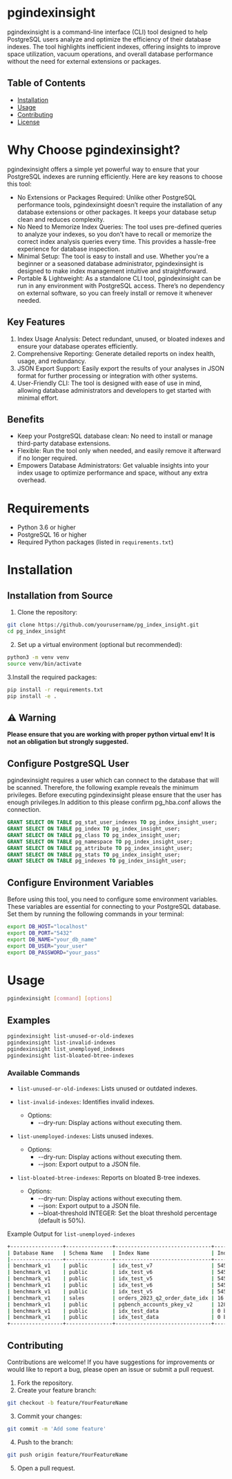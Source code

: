 # pgindexinsight
pgindexinsight is a command-line interface (CLI) tool designed to help PostgreSQL users analyze and optimize the efficiency of their database indexes. The tool highlights inefficient indexes, offering insights to improve space utilization, vacuum operations, and overall database performance without the need for external extensions or packages.

## Table of Contents
- [Installation](#installation)
- [Usage](#usage)
- [Contributing](#contributing)
- [License](#license)

# Why Choose pgindexinsight?
pgindexinsight offers a simple yet powerful way to ensure that your PostgreSQL indexes are running efficiently. Here are key reasons to choose this tool:

- No Extensions or Packages Required: Unlike other PostgreSQL performance tools, pgindexinsight doesn’t require the installation of any database extensions or other packages. It keeps your database setup clean and reduces complexity.
- No Need to Memorize Index Queries: The tool uses pre-defined queries to analyze your indexes, so you don’t have to recall or memorize the correct index analysis queries every time. This provides a hassle-free experience for database inspection.
- Minimal Setup: The tool is easy to install and use. Whether you're a beginner or a seasoned database administrator, pgindexinsight is designed to make index management intuitive and straightforward.
- Portable & Lightweight: As a standalone CLI tool, pgindexinsight can be run in any environment with PostgreSQL access. There’s no dependency on external software, so you can freely install or remove it whenever needed.

## Key Features
1. Index Usage Analysis: Detect redundant, unused, or bloated indexes and ensure your database operates efficiently.
2. Comprehensive Reporting: Generate detailed reports on index health, usage, and redundancy.
3. JSON Export Support: Easily export the results of your analyses in JSON format for further processing or integration with other systems.
4. User-Friendly CLI: The tool is designed with ease of use in mind, allowing database administrators and developers to get started with minimal effort.

## Benefits

- Keep your PostgreSQL database clean: No need to install or manage third-party database extensions.
- Flexible: Run the tool only when needed, and easily remove it afterward if no longer required.
- Empowers Database Administrators: Get valuable insights into your index usage to optimize performance and space, without any extra overhead.


# Requirements

- Python 3.6 or higher
- PostgreSQL 16 or higher
- Required Python packages (listed in `requirements.txt`)

# Installation

## Installation from Source

1. Clone the repository:

```bash
git clone https://github.com/yourusername/pg_index_insight.git
cd pg_index_insight
```

2. Set up a virtual environment (optional but recommended):

```bash
python3 -m venv venv
source venv/bin/activate
```

3.Install the required packages:

```bash
pip install -r requirements.txt
pip install -e .

```

## ⚠️ **Warning**

**Please ensure that you are working with proper python virtual env! It is not an obligation but strongly suggested.**

## Configure PostgreSQL User

pgindexinsight requires a user which can connect to the database that will be scanned. Therefore, the following example reveals the minimum privileges. Before executing pgindexinsight please ensure that the user has enough privileges.In addition to this please confirm pg_hba.conf allows the connection.

```sql
GRANT SELECT ON TABLE pg_stat_user_indexes TO pg_index_insight_user;
GRANT SELECT ON TABLE pg_index TO pg_index_insight_user;
GRANT SELECT ON TABLE pg_class TO pg_index_insight_user;
GRANT SELECT ON TABLE pg_namespace TO pg_index_insight_user;
GRANT SELECT ON TABLE pg_attribute TO pg_index_insight_user;
GRANT SELECT ON TABLE pg_stats TO pg_index_insight_user;
GRANT SELECT ON TABLE pg_indexes TO pg_index_insight_user;
```

## Configure Environment Variables

Before using this tool, you need to configure some environment variables. These variables are essential for connecting to your PostgreSQL database. Set them by running the following commands in your terminal:

```bash
export DB_HOST="localhost"
export DB_PORT="5432"
export DB_NAME="your_db_name"
export DB_USER="your_user"
export DB_PASSWORD="your_pass"
```

# Usage

```bash
pgindexinsight [command] [options]
```

## Examples

```bash
pgindexinsight list-unused-or-old-indexes
pgindexinsight list-invalid-indexes
pgindexinsight list_unemployed_indexes
pgindexinsight list-bloated-btree-indexes
```

### Available Commands

- `list-unused-or-old-indexes`: Lists unused or outdated indexes.
- `list-invalid-indexes`: Identifies invalid indexes.
    - Options:
        - --dry-run: Display actions without executing them.
- `list-unemployed-indexes`: Lists unused indexes.
    - Options:
        - --dry-run: Display actions without executing them.
        - --json: Export output to a JSON file.

- `list-bloated-btree-indexes`: Reports on bloated B-tree indexes.
    - Options:
        - --dry-run: Display actions without executing them.
        - --json: Export output to a JSON file.
        - --bloat-threshold INTEGER: Set the bloat threshold percentage (default is 50%).

Example Output for `list-unemployed-indexes`

```bash
+-----------------+---------------+-------------------------------+--------------+------------------------+
| Database Name   | Schema Name   | Index Name                    | Index Size   | Category               |
|-----------------+---------------+-------------------------------+--------------+------------------------|
| benchmark_v1    | public        | idx_test_v7                   | 545 MB       | Unused&Redundant Index |
| benchmark_v1    | public        | idx_test_v6                   | 545 MB       | Unused&Redundant Index |
| benchmark_v1    | public        | idx_test_v5                   | 545 MB       | Unused&Redundant Index |
| benchmark_v1    | public        | idx_test_v6                   | 545 MB       | Duplicate Btree Index  |
| benchmark_v1    | public        | idx_test_v5                   | 545 MB       | Duplicate Btree Index  |
| benchmark_v1    | sales         | orders_2023_q2_order_date_idx | 16 kB        | Unused&Redundant Index |
| benchmark_v1    | public        | pgbench_accounts_pkey_v2      | 1285 MB      | Duplicate Unique Index |
| benchmark_v1    | public        | idx_test_data                 | 0 bytes      | Unused&Redundant Index |
| benchmark_v1    | public        | idx_test_data                 | 0 bytes      | Invalid Index          |
+-----------------+---------------+-------------------------------+--------------+------------------------+
```

## Contributing
Contributions are welcome! If you have suggestions for improvements or would like to report a bug, please open an issue or submit a pull request.

1. Fork the repository.
2. Create your feature branch:
```bash
git checkout -b feature/YourFeatureName
```
3. Commit your changes:
```bash
git commit -m 'Add some feature'
```
4. Push to the branch:
```bash
git push origin feature/YourFeatureName
```
5. Open a pull request.